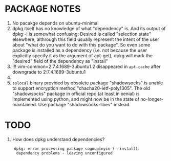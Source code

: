 PACKAGE NOTES
==============
1. No pacakge depends on ubuntu-minimal
2. dpkg itself has no knowledge of what "dependency" is. And its output of dpkg -l is somewhat confusing: Desired is called "selection state" elsewhere, althrough this field usually represent the intent of the user about "what do you want to do with this package". So even some package is installed as a dependency (i.e. not because the user explicitly specify it as the argument of apt-get), dpkg will mark the "desired" field of the dependency as "install"
3. !!! vim-common=2:7.4.1689-3ubuntu1.2 disappeared in `apt-cache` after downgrade to 2:7.4.1689-3ubuntu1
4. 
5. `sslocal` binary provided by obsolete package "shadowsocks" is unable to support encryption method "chacha20-ietf-poly1305". The old "shadowsocks" package in official repo (at least in xenial) is implemented using python, and might now be in the state of no-longer-maintained. Use package "shadowsocks-libev" instead.

TODO
==============
1. How does dpkg understand dependencies?
```	
	dpkg: error processing package sogoupinyin (--install):
	 dependency problems - leaving unconfigured
```
